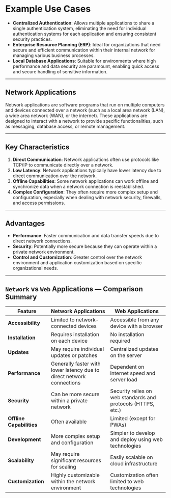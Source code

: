 # Example **Use Cases**

- **Centralized Authentication**: Allows multiple applications to share a single authentication system, eliminating the need for individual authentication systems for each application and ensuring consistent security practices.
- **Enterprise Resource Planning (ERP)**: Ideal for organizations that need secure and efficient communication within their internal network for managing various business processes.
- **Local Database Applications**: Suitable for environments where high performance and data security are paramount, enabling quick access and secure handling of sensitive information.

---

## **Network Applications**

Network applications are software programs that run on multiple computers and devices connected over a network (such as a local area network (LAN), a wide area network (WAN), or the internet). These applications are designed to interact with a network to provide specific functionalities, such as messaging, database access, or remote management.

---

## **Key Characteristics**

1. **Direct Communication**: Network applications often use protocols like TCP/IP to communicate directly over a network.
2. **Low Latency**: Network applications typically have lower latency due to direct communication over the network.
3. **Offline Capabilities**: Some network applications can work offline and synchronize data when a network connection is reestablished.
4. **Complex Configuration**: They often require more complex setup and configuration, especially when dealing with network security, firewalls, and access permissions.

---

## **Advantages**

- **Performance**: Faster communication and data transfer speeds due to direct network connections.
- **Security**: Potentially more secure because they can operate within a private network environment.
- **Control and Customization**: Greater control over the network environment and application customization based on specific organizational needs.

---

## **`Network` vs `Web` Applications — Comparison Summary**

| Feature                  | Network Applications                                                  | Web Applications                                             |
| ------------------------ | --------------------------------------------------------------------- | ------------------------------------------------------------ |
| **Accessibility**        | Limited to network-connected devices                                  | Accessible from any device with a browser                    |
| **Installation**         | Requires installation on each device                                  | No installation required                                     |
| **Updates**              | May require individual updates or patches                             | Centralized updates on the server                            |
| **Performance**          | Generally faster with lower latency due to direct network connections | Dependent on internet speed and server load                  |
| **Security**             | Can be more secure within a private network                           | Security relies on web standards and protocols (HTTPS, etc.) |
| **Offline Capabilities** | Often available                                                       | Limited (except for PWAs)                                    |
| **Development**          | More complex setup and configuration                                  | Simpler to develop and deploy using web technologies         |
| **Scalability**          | May require significant resources for scaling                         | Easily scalable on cloud infrastructure                      |
| **Customization**        | Highly customizable within the network environment                    | Customization often limited to web technologies              |
